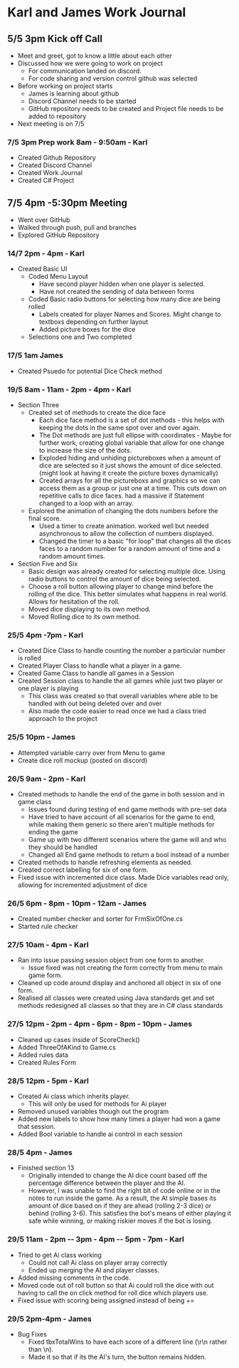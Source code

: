 **Karl and James Work Journal**
=============
**5/5 3pm Kick off Call**
---------------
* Meet and greet, got to know a little about each other
 * Discussed how we were going to work on project
    * For communication landed on discord.
    * For code sharing and version control github was selected
 * Before working on project starts
    * James is learning about github
    * Discord Channel needs to be started
    * GitHub repository needs to be created and Project file needs to be added to repository
 * Next meeting is on 7/5
 
### 7/5 3pm Prep work 8am - 9:50am - Karl ###
* Created Github Repository
* Created Discord Channel
* Created Work Journal
* Created C# Project

**7/5 4pm -5:30pm Meeting**
---------------
* Went over GitHub
* Walked through push, pull and branches
* Explored GitHub Repository

### 14/7 2pm - 4pm - Karl ###
* Created Basic UI
   * Coded Menu Layout
      * Have second player hidden when one player is selected.
      * Have not created the sending of data between forms
   * Coded Basic radio buttons for selecting how many dice are being rolled
      * Labels created for player Names and Scores. Might change to textboxs depending on further layout
      * Added picture boxes for the dice
   * Selections one and Two completed
### 17/5 1am James ###
* Created Psuedo for potential Dice Check method

### 19/5 8am - 11am - 2pm - 4pm - Karl ###
* Section Three
   * Created set of methods to create the dice face
      * Each dice face method is a set of dot methods - this helps with keeping the dots in the same spot over and over again.
      * The Dot methods are just full ellipse with coordinates - Maybe for further work, creating global variable that allow for one change to increase the size of the dots.
      * Exploded hiding and unhiding pictureboxes when a amount of dice are selected so it just shows the amount of dice selected. (might look at having it create the picture boxes dynamically)
      * Created arrays for all the pictureboxs and graphics so we can access them as a group or just one at a time. This cuts down on repetitive calls to dice faces. had a massive if Statement changed to a loop with an array.
   * Explored the animation of changing the dots numbers before the final score.
      * Used a timer to create animation. worked well but needed asynchronous to allow the collection of numbers displayed.
      * Changed the timer to a basic "for loop" that changes all the dices faces to a random number for a random amount of time and a random amount times.
* Section Five and Six
   * Basic design was already created for selecting multiple dice. Using radio buttons to control the amount of dice being selected. 
   * Choose a roll button allowing player to change mind before the rolling of the dice. This better simulates what happens in real world. Allows for hesitation of the roll.
   * Moved dice displaying to its own method.
   * Moved Rolling dice to its own method.
  

### 25/5 4pm -7pm - Karl ###
* Created Dice Class to handle counting the number a particular number is rolled
* Created Player Class to handle what a player in a game.
* Created Game Class to handle all games in a Session
* Created Session class to handle the all games while just two player or one player is playing
    * This class was created so that overall variables where able to be handled with out being deleted over and over
    * Also made the code easier to read once we had a class tried approach to the project



### 25/5 10pm - James ###
* Attempted variable carry over from Menu to game
* Create dice roll mockup (posted on discord)

### 26/5 9am - 2pm - Karl ###
* Created methods to handle the end of the game in both session and in game class
    * Issues found during testing of end game methods with pre-set data
    * Have tried to have account of all scenarios for the game to end, while making them generic so there aren't multiple methods for ending the game
    * Game up with two different scenarios where the game will and who they should be handled
    * Changed all End game methods to return a bool instead of a number
* Created methods to handle refreshing elements as needed.
* Created correct labelling for six of one form.
* Fixed issue with incremented dice class. Made Dice variables read only, allowing for incremented adjustment of dice

### 26/5 6pm - 8pm - 10pm - 12am - James ###
* Created number checker and sorter for FrmSixOfOne.cs
* Started rule checker

### 27/5 10am - 4pm - Karl ###
* Ran into issue passing session object from one form to another.
    * Issue fixed was not creating the form correctly from menu to main game form.
* Cleaned up code around display and anchored all object in six of one form.
* Realised all classes were created using Java standards get and set methods redesigned all classes so that they are in C# class standards

### 27/5 12pm - 2pm - 4pm - 6pm - 8pm - 10pm - James ###
* Cleaned up cases inside of ScoreCheck()
* Added ThreeOfAKind to Game.cs
* Added rules data
* Created Rules Form


### 28/5 12pm - 5pm - Karl ###
* Created Ai class which inherits player.
    * This will only be used for methods for Ai player
* Removed unused variables though out the program
* Added new labels to show how many times a player had won a game that session.
* Added Bool variable to handle ai control in each session

### 28/5 4pm - James ###
* Finished section 13
    * Originally intended to change the AI dice count based off the percentage difference between the player and the AI. 
    * However, I was unable to find the right bit of code online or in the notes to run inside the game. As a result, the AI simple bases its amount of dice based on if they are ahead (rolling 2-3 dice) or behind (rolling 3-6). This satisfies the bot's means of either playing it safe while winning, or making riskier moves if the bot is losing.

### 29/5 11am - 2pm -- 3pm - 4pm -- 5pm - 7pm  - Karl ###
* Tried to get Ai class working
    * Could not call Ai class on player array correctly
    * Ended up merging the AI and player classes.
* Added missing comments in the code.
* Moved code out of roll button so that Ai could roll the dice with out having to call the on click method for roll dice which players use.
* Fixed issue with scoring being assigned instead of being +=


### 29/5 2pm-4pm - James ###
* Bug Fixes
    * Fixed tbxTotalWins to have each score of a different line (\r\n rather than \n).
    * Made it so that if its the AI's turn, the button remains hidden.
